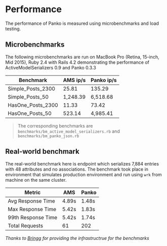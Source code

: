 # Performance

The performance of Panko is measured using microbenchmarks and load testing.

## Microbenchmarks

The following microbenchmarks are run on MacBook Pro (Retina, 15-inch, Mid 2015), Ruby 2.4 with Rails 4.2
demonstrating the performance of ActiveModelSerializers 0.9 and Panko 0.3.3


 Benchmark                             | AMS ip/s     | Panko ip/s
---------------------------------------|----------|-----------------
| Simple_Posts_2300               | 25.81   | 135.29         |
| Simple_Posts_50                 | 1,248.39 | 6,518.68          |
| HasOne_Posts_2300               | 11.33     | 73.42         |
| HasOne_Posts_50                 | 523.14  | 4,985.41           |

> The corresponding benchmarks are `benchmarks/bm_active_model_serializers.rb` and `benchmarks/bm_panko_json.rb`


## Real-world benchmark

The real-world benchmark here is endpoint which serializes 7,884 entries with 48 attributes and no associations.
The benchmark took place in environment that simulates production environment and run using `wrk` from machine on the same cluster.


Metric | AMS | Panko
------------ |------------ | -------------
Avg Response Time| 4.89s| 1.48s|
Max Response Time| 5.42s| 1.83s|
99th Response Time| 5.42s| 1.74s|
Total Requests| 61| 202|


*Thanks to [Bringg](https://www.bringg.com) for providing the infrastructrue for the benchmarks*
